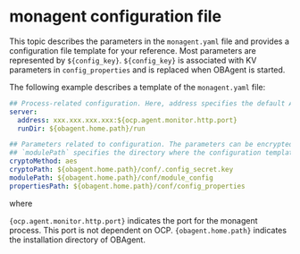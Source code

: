 # monagent configuration file

This topic describes the parameters in the `monagent.yaml` file and provides a configuration file template for your reference. Most parameters are represented by `${config_key}`. `${config_key}` is associated with KV parameters in `config_properties` and is replaced when OBAgent is started.

The following example describes a template of the `monagent.yaml` file:

```yaml
## Process-related configuration. Here, address specifies the default API for metrics pulling and management and pprof debugging.
server:
  address: xxx.xxx.xxx.xxx:${ocp.agent.monitor.http.port}
  runDir: ${obagent.home.path}/run

## Parameters related to configuration. The parameters can be encrypted by using AES algorithm or left in plain text. If you want to encrypt the parameters by using the AES algorithm, use the key file specified by `cryptoPath`.
## `modulePath` specifies the directory where the configuration template is stored, and `propertiesPath` specifies the directory where the KV variables are stored.
cryptoMethod: aes
cryptoPath: ${obagent.home.path}/conf/.config_secret.key
modulePath: ${obagent.home.path}/conf/module_config
propertiesPath: ${obagent.home.path}/conf/config_properties
```

where

`{ocp.agent.monitor.http.port}` indicates the port for the monagent process. This port is not dependent on OCP.
`{obagent.home.path}` indicates the installation directory of OBAgent.
